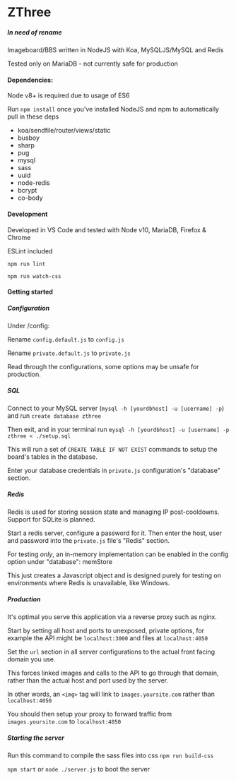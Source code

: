 # ZThree
##### In need of rename

Imageboard/BBS written in NodeJS with Koa, MySQLJS/MySQL and Redis

Tested only on MariaDB - not currently safe for production

#### Dependencies:

Node v8+ is required due to usage of ES6

Run `npm install` once you've installed NodeJS and npm to automatically pull in these deps

* koa/sendfile/router/views/static
* busboy
* sharp
* pug
* mysql
* sass
* uuid
* node-redis
* bcrypt
* co-body

#### Development

Developed in VS Code and tested with Node v10, MariaDB, Firefox & Chrome

ESLint included

`npm run lint` 

`npm run watch-css`

#### Getting started

##### Configuration

Under /config:

Rename `config.default.js` to `config.js`

Rename `private.default.js` to `private.js`

Read through the configurations, some options may be unsafe for production.

##### SQL

Connect to your MySQL server (`mysql -h [yourdbhost] -u [username] -p`) and run `create database zthree`

Then exit, and in your terminal run `mysql -h [yourdbhost] -u [username] -p zthree < ./setup.sql`

This will run a set of `CREATE TABLE IF NOT EXIST` commands to setup the board's tables in the database.

Enter your database credentials in `private.js` configuration's "database" section.

##### Redis

Redis is used for storing session state and managing IP post-cooldowns. Support for SQLite is planned.

Start a redis server, configure a password for it. Then enter the host, user and password into the `private.js` file's "Redis" section.

For testing *only*, an in-memory implementation can be enabled in the config option under "database": memStore

This just creates a Javascript object and is designed purely for testing on environments where Redis is unavailable, like Windows.

##### Production

It's optimal you serve this application via a reverse proxy such as nginx.

Start by setting all host and ports to unexposed, private options, for example the API might be `localhost:3000` and files at `localhost:4050`

Set the `url` section in all server configurations to the actual front facing domain you use.

This forces linked images and calls to the API to go through that domain, rather than the actual host and port used by the server.

In other words, an `<img>` tag will link to `images.yoursite.com` rather than `localhost:4050`

You should then setup your proxy to forward traffic from `images.yoursite.com` to `localhost:4050`

##### Starting the server

Run this command to compile the sass files into css `npm run build-css`

`npm start` or `node ./server.js` to boot the server